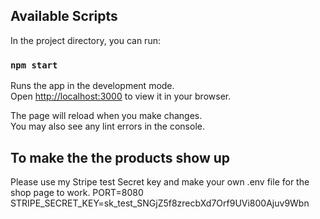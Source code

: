 ## Available Scripts

In the project directory, you can run:

### `npm start`

Runs the app in the development mode.\
Open [http://localhost:3000](http://localhost:3000) to view it in your browser.

The page will reload when you make changes.\
You may also see any lint errors in the console.

## To make the the products show up
Please use my Stripe test Secret key and make your own .env file for the shop page to work.
PORT=8080
STRIPE_SECRET_KEY=sk_test_SNGjZ5f8zrecbXd7Orf9UVi800Ajuv9Wbn
